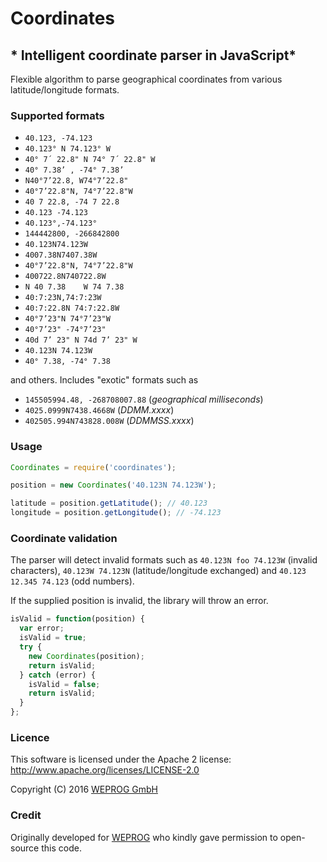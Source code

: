 # Coordinates
## * Intelligent coordinate parser in JavaScript*
Flexible algorithm to parse geographical coordinates from various latitude/longitude formats.

### Supported formats
- `40.123, -74.123`
- `40.123° N 74.123° W`
- `40° 7´ 22.8" N 74° 7´ 22.8" W`
- `40° 7.38’ , -74° 7.38’`
- `N40°7’22.8, W74°7’22.8"`
- `40°7’22.8"N, 74°7’22.8"W`
- `40 7 22.8, -74 7 22.8`
- `40.123 -74.123`
- `40.123°,-74.123°`
- `144442800, -266842800`
- `40.123N74.123W`
- `4007.38N7407.38W`
- `40°7’22.8"N, 74°7’22.8"W`
- `400722.8N740722.8W`
- `N 40 7.38    W 74 7.38`
- `40:7:23N,74:7:23W`
- `40:7:22.8N 74:7:22.8W`
- `40°7’23"N 74°7’23"W`
- `40°7’23" -74°7’23"`
- `40d 7’ 23" N 74d 7’ 23" W`
- `40.123N 74.123W`
- `40° 7.38, -74° 7.38`

and others. Includes "exotic" formats such as

- `145505994.48, -268708007.88` (*geographical milliseconds*)
- `4025.0999N7438.4668W` (*DDMM.xxxx*)
- `402505.994N743828.008W` (*DDMMSS.xxxx*)

### Usage
```js
Coordinates = require('coordinates');

position = new Coordinates('40.123N 74.123W');

latitude = position.getLatitude(); // 40.123
longitude = position.getLongitude(); // -74.123
```

### Coordinate validation
The parser will detect invalid formats such as `40.123N foo 74.123W` (invalid characters), `40.123W 74.123N` (latitude/longitude exchanged) and `40.123 12.345 74.123` (odd numbers).

If the supplied position is invalid, the library will throw an error.

```js
isValid = function(position) {
  var error;
  isValid = true;
  try {
    new Coordinates(position);
    return isValid;
  } catch (error) {
    isValid = false;
    return isValid;
  }
};
```

### Licence
This software is licensed under the Apache 2 license:
http://www.apache.org/licenses/LICENSE-2.0

Copyright (C) 2016 [WEPROG GmbH](http://www.weprog.com/)

### Credit
Originally developed for [WEPROG](http://www.weprog.com/) who kindly gave permission to open-source this code.
